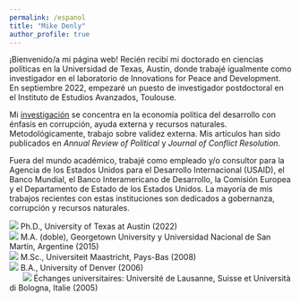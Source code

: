 ```yaml
---
permalink: /espanol
title: "Mike Denly"
author_profile: true
---
```


¡Bienvenido/a mi página web! Recién recibí mi doctorado en ciencias políticas en la Universidad de Texas, Austin, donde trabajé igualmente como investigador en el laboratorio de Innovations for Peace and Development. En septiembre 2022, empezaré un puesto de investigador postdoctoral en el Instituto de Estudios Avanzados, Toulouse.

Mi [investigación](https://mikedenly.com/research/) se concentra en la economía política del desarrollo con énfasis en corrupción, ayuda externa y recursos naturales. Metodológicamente, trabajo sobre validez externa. Mis artículos han sido publicados en *Annual Review of Political* y *Journal of Conflict Resolution*.

Fuera del mundo académico, trabajé como empleado y/o consultor para la Agencia de los Estados Unidos para el Desarrollo Internacional (USAID), el Banco Mundial, el Banco Interamericano de Desarrollo, la Comisión Europea y el Departamento de Estado de los Estados Unidos. La mayoría de mis trabajos recientes con estas instituciones son dedicados a gobernanza, corrupción y recursos naturales. 
   

![](/images/gradhatpng.png) Ph.D., University of Texas at Austin (2022)
<br>![](/images/gradhatpng.png) M.A. (doble), Georgetown University y Universidad Nacional de San Martín, Argentine (2015)
<br>![](/images/gradhatpng.png) M.Sc., Universiteit Maastricht, Pays-Bas (2008)
<br>![](/images/gradhatpng.png) B.A., University of Denver (2006) 
<br> &nbsp; &nbsp; &nbsp; ![](/images/bullet.png) Échanges universitaires: Université de Lausanne, Suisse et Università di Bologna, Italie (2005)
